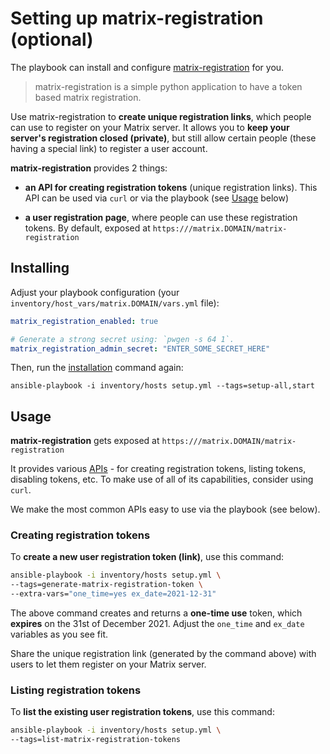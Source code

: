 # Setting up matrix-registration (optional)

The playbook can install and configure [matrix-registration](https://github.com/ZerataX/matrix-registration) for you.

> matrix-registration is a simple python application to have a token based matrix registration.

Use matrix-registration to **create unique registration links**, which people can use to register on your Matrix server. It allows you to **keep your server's registration closed (private)**, but still allow certain people (these having a special link) to register a user account.

**matrix-registration** provides 2 things:

- **an API for creating registration tokens** (unique registration links). This API can be used via `curl` or via the playbook (see [Usage](#usage) below)

- **a user registration page**, where people can use these registration tokens. By default, exposed at `https:///matrix.DOMAIN/matrix-registration`


## Installing

Adjust your playbook configuration (your `inventory/host_vars/matrix.DOMAIN/vars.yml` file):

```yaml
matrix_registration_enabled: true

# Generate a strong secret using: `pwgen -s 64 1`.
matrix_registration_admin_secret: "ENTER_SOME_SECRET_HERE"
```

Then, run the [installation](installing.md) command again:

```
ansible-playbook -i inventory/hosts setup.yml --tags=setup-all,start
```


## Usage

**matrix-registration** gets exposed at `https:///matrix.DOMAIN/matrix-registration`

It provides various [APIs](https://github.com/ZerataX/matrix-registration/wiki/api) - for creating registration tokens, listing tokens, disabling tokens, etc. To make use of all of its capabilities, consider using `curl`.

We make the most common APIs easy to use via the playbook (see below).


### Creating registration tokens

To **create a new user registration token (link)**, use this command:

```bash
ansible-playbook -i inventory/hosts setup.yml \
--tags=generate-matrix-registration-token \
--extra-vars="one_time=yes ex_date=2021-12-31"
```

The above command creates and returns a **one-time use** token, which **expires** on the 31st of December 2021.
Adjust the `one_time` and `ex_date` variables as you see fit.

Share the unique registration link (generated by the command above) with users to let them register on your Matrix server.


### Listing registration tokens

To **list the existing user registration tokens**, use this command:

```bash
ansible-playbook -i inventory/hosts setup.yml \
--tags=list-matrix-registration-tokens
```
